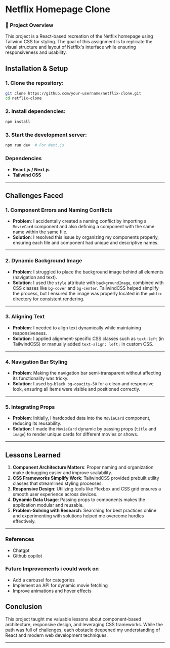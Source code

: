 # Netflix Homepage Clone

### 📌 Project Overview

This project is a React-based recreation of the Netflix homepage using Tailwind CSS for styling. The goal of this assignment is to replicate the visual structure and layout of Netflix's interface while ensuring responsiveness and usability.


## Installation & Setup
### 1. Clone the repository:
```sh
git clone https://github.com/your-username/netflix-clone.git
cd netflix-clone
```
### 2. Install dependencies:
```sh
npm install
```
### 3. Start the development server:
```sh
npm run dev  # For Next.js
```

### Dependencies
- **React.js / Next.js**
- **Tailwind CSS**


---

## Challenges Faced

### 1. **Component Errors and Naming Conflicts**
   - **Problem**: I accidentally created a naming conflict by importing a `MovieCard` component and also defining a component with the same name within the same file.
   - **Solution**: I resolved this issue by organizing my components properly, ensuring each file and component had unique and descriptive names.

---

### 2. **Dynamic Background Image**
   - **Problem**: I struggled to place the background image behind all elements (navigation and text).
   - **Solution**: I used the `style` attribute with `backgroundImage`, combined with CSS classes like `bg-cover` and `bg-center`. TailwindCSS helped simplify the process, but I ensured the image was properly located in the `public` directory for consistent rendering.

---

### 3. **Aligning Text**
   - **Problem**: I needed to align text dynamically while maintaining responsiveness.
   - **Solution**: I applied alignment-specific CSS classes such as `text-left` (in TailwindCSS) or manually added `text-align: left;` in custom CSS.

---

### 4. **Navigation Bar Styling**
   - **Problem**: Making the navigation bar semi-transparent without affecting its functionality was tricky.
   - **Solution**: I used `bg-black bg-opacity-50` for a clean and responsive look, ensuring all items were visible and positioned correctly.

---

### 5. **Integrating Props**
   - **Problem**: Initially, I hardcoded data into the `MovieCard` component, reducing its reusability.
   - **Solution**: I made the `MovieCard` dynamic by passing props (`title` and `image`) to render unique cards for different movies or shows.

---

## Lessons Learned

1. **Component Architecture Matters**: Proper naming and organization make debugging easier and improve scalability.
2. **CSS Frameworks Simplify Work**: TailwindCSS provided prebuilt utility classes that streamlined styling processes.
3. **Responsive Design**: Utilizing tools like Flexbox and CSS grid ensures a smooth user experience across devices.
4. **Dynamic Data Usage**: Passing props to components makes the application modular and reusable.
5. **Problem-Solving with Research**: Searching for best practices online and experimenting with solutions helped me overcome hurdles effectively.

---
### References
- Chatgpt
- Github copilot

### Future Improvements i could work on
- Add a carousel for categories
- Implement an API for dynamic movie fetching
- Improve animations and hover effects

## Conclusion
This project taught me valuable lessons about component-based architecture, responsive design, and leveraging CSS frameworks. While the path was full of challenges, each obstacle deepened my understanding of React and modern web development techniques.

---
